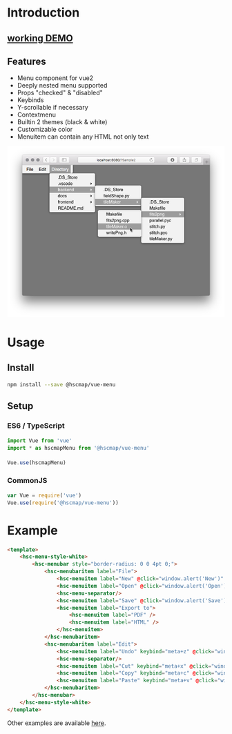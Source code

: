 # Introduction
## [working DEMO](https://michitaro.github.io/vue-menu)
## Features
* Menu component for vue2
* Deeply nested menu supported
* Props "checked" & "disabled"
* Keybinds
* Y-scrollable if necessary
* Contextmenu
* Builtin 2 themes (black & white)
* Customizable color
* Menuitem can contain any HTML not only text


![Screenshot](./docs/screenshot.png)

# Usage
## Install
```sh
npm install --save @hscmap/vue-menu
```

## Setup

### ES6 / TypeScript
```typescript
import Vue from 'vue'
import * as hscmapMenu from '@hscmap/vue-menu'

Vue.use(hscmapMenu)
```

### CommonJS
```javascript
var Vue = require('vue')
Vue.use(require('@hscmap/vue-menu'))
```

# Example
```html
<template>
    <hsc-menu-style-white>
        <hsc-menubar style="border-radius: 0 0 4pt 0;">
            <hsc-menubaritem label="File">
                <hsc-menuitem label="New" @click="window.alert('New')" />
                <hsc-menuitem label="Open" @click="window.alert('Open')" />
                <hsc-menu-separator/>
                <hsc-menuitem label="Save" @click="window.alert('Save')" :disabled="true" />
                <hsc-menuitem label="Export to">
                    <hsc-menuitem label="PDF" />
                    <hsc-menuitem label="HTML" />
                </hsc-menuitem>
            </hsc-menubaritem>
            <hsc-menubaritem label="Edit">
                <hsc-menuitem label="Undo" keybind="meta+z" @click="window.alert('Undo')" />
                <hsc-menu-separator/>
                <hsc-menuitem label="Cut" keybind="meta+x" @click="window.alert('Cut')" />
                <hsc-menuitem label="Copy" keybind="meta+c" @click="window.alert('Copy')" />
                <hsc-menuitem label="Paste" keybind="meta+v" @click="window.alert('Paste')" :disabled="true" />
            </hsc-menubaritem>
        </hsc-menubar>
    </hsc-menu-style-white>
</template>
```
Other examples are available [here](http://michitaro.github.io/vue-menu/).